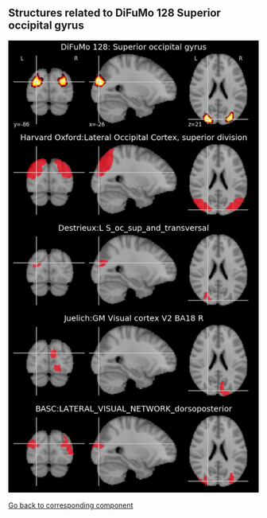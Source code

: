 


## Structures related to DiFuMo 128 Superior occipital gyrus

![3](3.jpg "Structures related to DiFuMo 128 Superior occipital gyrus")

[Go back to corresponding component](https://parietal-inria.github.io/DiFuMo/128/html/3.html)